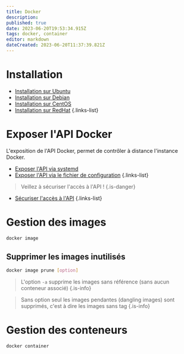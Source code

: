 ```yaml
---
title: Docker
description: 
published: true
date: 2023-06-20T19:53:34.915Z
tags: docker, container
editor: markdown
dateCreated: 2023-06-20T11:37:39.821Z
---
```


# Installation
- [Installation sur Ubuntu](https://docs.docker.com/engine/install/ubuntu/)
- [Installation sur Debian](https://docs.docker.com/engine/install/debian/)
- [Installation sur CentOS](https://docs.docker.com/engine/install/centos/)
- [Installation sur RedHat](https://docs.docker.com/engine/install/rhel/)
{.links-list}

# Exposer l'API Docker
L'exposition de l'API Docker, permet de contrôler à distance l'instance Docker.

- [Exposer l'API via systemd](/docker/api/expose-api-systemd)
- [Exposer l'API via le fichier de configuration](/docker/api/expose-api-config-file)
{.links-list}
> Veillez à sécuriser l'accès à l'API !
{.is-danger}
- [Sécuriser l'accès à l'API](/docker/api/secure-access)
{.links-list}

# Gestion des images
```bash
docker image
```

## Supprimer les images inutilisés
```bash
docker image prune [option]
```
> L'option `-a` supprime les images sans référence (sans aucun conteneur associé)
{.is-info}

> Sans option seul les images pendantes (dangling images) sont supprimés, c'est à dire les images sans tag
{.is-info}

# Gestion des conteneurs
```bash
docker container
```